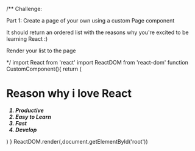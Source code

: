 /**
Challenge: 

Part 1: Create a page of your own using a custom Page component

It should return an ordered list with the reasons why you're
excited to be learning React :)

Render your list to the page

 */
import React from 'react'
import ReactDOM from 'react-dom'
function CustomComponent(){
    return (
        <div>
        <h1>Reason why i love React</h1>
        <ol>
        <strong>
        <em>
        <li>Productive</li>
        <li>Easy to Learn</li>
        <li>Fast</li>
        <li>Develop</li>
        </em>
        </strong>
        </ol>
        </div>
    )
}
ReactDOM.render(<CustomComponent/>,document.getElementById('root'))